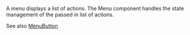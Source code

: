 A menu displays a list of actions. The Menu component handles the
state management of the passed in list of actions.

See also <a href="#" data-sb-kind="components-button-menubutton--default">MenuButton</a>
